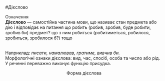 #Дiєслово

<div class="space">
<div class="eoz-wrap">
<span class="eoz">Означення</span>
<div class="eoz-text">
<strong>Дiєслово</strong> — самостiйна частина мови, що називає стан предмета або дiю i вiдповiдає на питання <span class="p1">що робить (робив, зробив, буде робити, зробив би) предмет? що з ним робиться (робитиметься, робилося, зробиться, зробилося б?)</span> тощо
</div>
</div>
</div>
<br>

Наприклад: <i>писати, намалював, гратиме, вивчив би.</i><br>
Морфологiчнi ознаки дiєслова: вид, час, спосiб, особа та число або
рiд.<br>
У реченнi переважно виконує функцiю присудка.

<p style="text-align:center;">Форма дієслова</p>